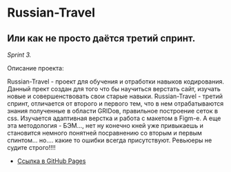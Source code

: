 #  Russian-Travel
## Или как не просто даётся третий спринт.

*Sprint 3.*

Описание проекта:

Russian-Travel - проект для обучения и отработки навыков кодирования.
Данный прект создан для того что бы научиться верстать сайт, изучать новые и совершенствовать свои старые навыки.
Russian-Travel - третий спринт, отличается от второго и первого тем, что в нем отрабатываются знания полученные в области GRIDов, правильное построение сеток в css. Изучается адаптивная верстка и работа с макетом в Figm-е.
А еще эта методология - БЭМ..., нет ну конечно кней уже привыкаешь и становится немного понятней посравнению со вторым и первым спинтом... но.... какие то ошибки всегда присутствуют. Ревьюеры не судите строго!!!!

* [Ссылка в GitHub Pages](https://evgeniyibragimov.github.io/russian-travel/)